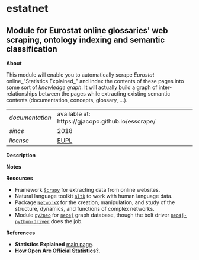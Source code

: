 estatnet
========

Module for Eurostat online glossaries' web scraping, ontology indexing and semantic classification
---

**About**

This module will enable you to automatically scrape _Eurostat_ online_"Statistics Explained_" and index the contents of these pages into some sort of _knowledge graph_. It will actually build a graph of inter-relationships between the pages while extracting existing semantic contents (documentation, concepts, glossary, ...). 

<table align="center">
    <tr> <td align="left"><i>documentation</i></td> <td align="left">available at: https://gjacopo.github.io/esscrape/</td> </tr> 
    <tr> <td align="left"><i>since</i></td> <td align="left">2018</td> </tr> 
    <tr> <td align="left"><i>license</i></td> <td align="left"><a href="https://joinup.ec.europa.eu/sites/default/files/eupl1.1.-licence-en_0.pdfEUPL">EUPL</a> </td> </tr> 
</table>


**<a name="Description"></a>Description**

**<a name="Notes"></a>Notes**

**<a name="Resources"></a>Resources**

* Framework [`Scrapy`](https://scrapy.org) for extracting data from online websites.
* Natural language toolkit [`nltk`](http://www.nltk.org/) to work with human language data.
* Package [`NetworkX`](https://networkx.github.io/) for the creation, manipulation, and study of the structure, dynamics, and functions of complex networks.
* Module [`py2neo`](http://py2neo.org/v3/) for [`neo4j`](https://neo4j.com/) graph database, though the bolt driver [`neo4j-python-driver`](https://github.com/neo4j/neo4j-python-driver) does the job.

**<a name="References"></a>References**

* **Statistics Explained** [main page](https://ec.europa.eu/eurostat/statistics-explained/index.php/Main_Page).
* [**How Open Are Official Statistics?**](http://opendatawatch.com/monitoring-reporting/how-open-are-official-statistics/).
